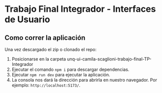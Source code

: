 # Trabajo Final Integrador - Interfaces de Usuario

## Como correr la aplicación

Una vez descargado el zip o clonado el repo:

1. Posicionarse en la carpeta unq-ui-camila-scaglioni-trabajo-final-TP-Integrador
2. Ejecutar el comando `npm i` para descargar dependencias.
3. Ejecutar `npm run dev` para ejecutar la aplicación.
4. La consola nos dará la dirección para abrirla en nuestro navegador. Por ejemplo: `http://localhost:5173/`.
